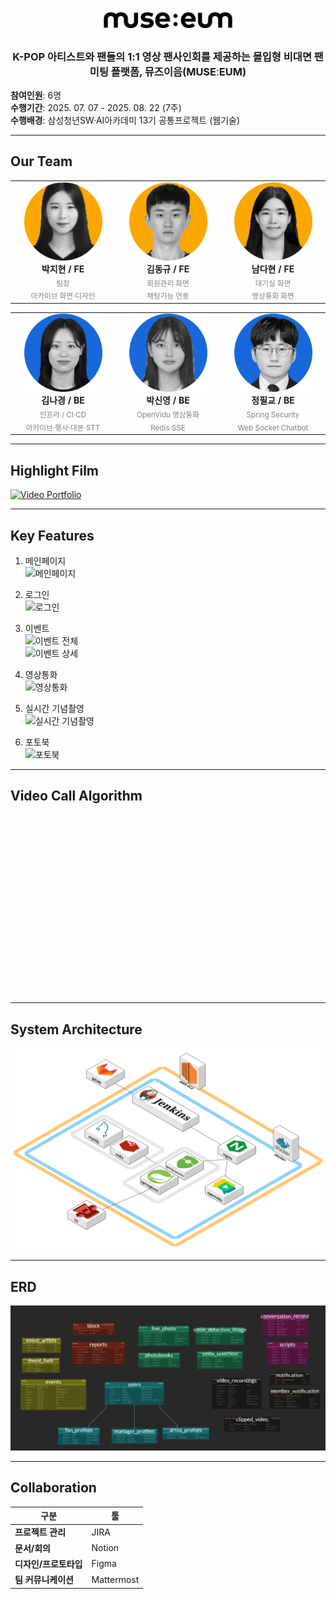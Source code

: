 <p align="center">
  <picture>
    <!-- Dark mode -->
    <source media="(prefers-color-scheme: dark)" srcset="image/muse-eum-white.png" />
    <!-- Light mode -->
    <source media="(prefers-color-scheme: light)" srcset="image/muse-eum-black.png" />
    <!-- Fallback -->
    <img alt="Muse:eum Logo" src="image/muse-eum-black.png" width="220" />
  </picture>
</p>

<h3 align="center">K-POP 아티스트와 팬들의 1:1 영상 팬사인회를 제공하는 몰입형 비대면 팬미팅 플랫폼, 뮤즈이음(MUSEːEUM)</h3>

**참여인원**: 6명  
**수행기간**: 2025. 07. 07 - 2025. 08. 22 (7주)  
**수행배경**: 삼성청년SW·AI아카데미 13기 공통프로젝트 (웹기술)

---

## Our Team

<div align="center">

<table>
  <tr>
    <td width="25%" align="center">
      <img src="./image/박지현.png" alt="박지현" width="125" height="125" /><br/>
      <strong>박지현 / FE</strong><br/>
      <sub><span style="color:gray">팀장<br/>아카이브 화면·디자인</span></sub>
    </td>
    <td width="25%" align="center">
      <img src="./image/김동규.png" alt="김동규" width="125" height="125" /><br/>
      <strong>김동규 / FE</strong><br/>
      <sub><span style="color:gray">회원관리 화면<br/>채팅기능 연동</span></sub>
    </td>
    <td width="25%" align="center">
      <img src="./image/남다현.png" alt="남다현" width="125" height="125" /><br/>
      <strong>남다현 / FE</strong><br/>
      <sub><span style="color:gray">대기실 화면<br/>영상통화 화면</span></sub>
    </td>
  </tr>
</table>

<table>
  <tr>
    <td width="25%" align="center">
      <img src="./image/김나경.png" alt="김나경" width="125" height="125" /><br/>
      <strong>김나경 / BE</strong><br/>
      <sub><span style="color:gray">인프라 / CI·CD <br/>아카이브·행사·대본·STT</span></sub>
    </td>
    <td width="25%" align="center">
      <img src="./image/박신영.png" alt="박신영" width="125" height="125" /><br/>
      <strong>박신영 / BE</strong><br/>
      <sub><span style="color:gray">OpenVidu 영상통화<br/>Redis·SSE</span></sub>
    </td>
    <td width="25%" align="center">
      <img src="./image/정필교.png" alt="정필교" width="125" height="125" /><br/>
      <strong>정필교 / BE</strong><br/>
      <sub><span style="color:gray">Spring Security <br/>Web Socket·Chatbot</span></sub>
    </td>
  </tr>
</table>

</div>

---

## Highlight Film

[![Video Portfolio](https://img.youtube.com/vi/2Omm0dsWzg4/0.jpg)](https://www.youtube.com/watch?v=2Omm0dsWzg4)

---

## Key Features

1. 메인페이지  
   ![메인페이지](<image/메인페이지_loop.gif>)

2. 로그인  
   ![로그인](<image/로그인_loop.gif>)

3. 이벤트  
   ![이벤트 전체](<image/이벤트_전체_loop.gif>)  
   ![이벤트 상세](<image/이벤트_상세_loop.gif>)

4. 영상통화  
   ![영상통화](<image/영상통화.gif>)

5. 실시간 기념촬영  
   ![실시간 기념촬영](<image/실시간_기념촬영.gif>)

6. 포토북  
   ![포토북](<image/포토북.gif>)

---

## Video Call Algorithm
![영상통화 알고리즘](<image/영상통화 알고리즘.gif>)

---

## System Architecture
![시스템 아키텍처](<image/시스템 아키텍처.png>)

---

## ERD
![ERD](<image/erd.png>)

---

## Collaboration

| 구분                 | 툴        |
| -------------------- | --------- |
| **프로젝트 관리**    | JIRA      |
| **문서/회의**        | Notion    |
| **디자인/프로토타입**| Figma     |
| **팀 커뮤니케이션**  | Mattermost|
